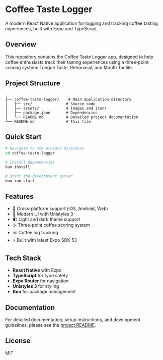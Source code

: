 # Coffee Taste Logger

A modern React Native application for logging and tracking coffee tasting experiences, built with Expo and TypeScript.

## Overview

This repository contains the Coffee Taste Logger app, designed to help coffee enthusiasts track their tasting experiences using a three-point scoring system: Tongue Taste, Retronasal, and Mouth Tactile.

## Project Structure

```
.
├── coffee-taste-logger/    # Main application directory
│   ├── src/               # Source code
│   ├── assets/            # Images and icons
│   ├── package.json       # Dependencies
│   └── README.md          # Detailed project documentation
└── README.md              # This file
```

## Quick Start

```bash
# Navigate to the project directory
cd coffee-taste-logger

# Install dependencies
bun install

# Start the development server
bun run start
```

## Features

- 📱 Cross-platform support (iOS, Android, Web)
- 🎨 Modern UI with Unistyles 3
- 🌓 Light and dark theme support
- ☕ Three-point coffee scoring system
- 📊 Coffee log tracking
- ⚡ Built with latest Expo SDK 53

## Tech Stack

- **React Native** with Expo
- **TypeScript** for type safety
- **Expo Router** for navigation
- **Unistyles 3** for styling
- **Bun** for package management

## Documentation

For detailed documentation, setup instructions, and development guidelines, please see the [project README](./coffee-taste-logger/README.md).

## License

MIT